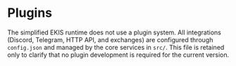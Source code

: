# Plugins

The simplified EKIS runtime does not use a plugin system. All integrations (Discord, Telegram, HTTP API, and exchanges)
are configured through `config.json` and managed by the core services in `src/`. This file is retained only to clarify
that no plugin development is required for the current version.

